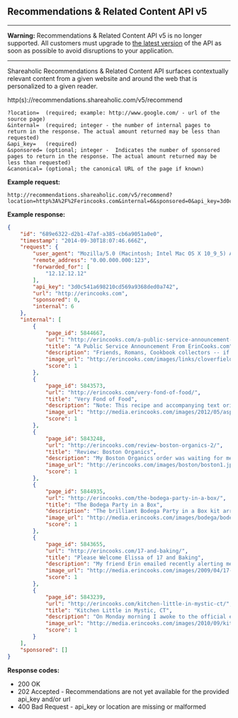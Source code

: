 Recommendations & Related Content API v5
---

***
**Warning:** Recommendations & Related Content API v5 is no longer supported. All customers must upgrade to [the latest version](https://github.com/shareaholic/shareaholic-api-docs/blob/master/api_related_content.md) of the API as soon as possible to avoid disruptions to your application.
***

Shareaholic Recommendations & Related Content API surfaces contextually relevant content from a given website and around the web that is personalized to a given reader.

  http(s)://recommendations.shareaholic.com/v5/recommend
  
    ?location=  (required; example: http://www.google.com/ - url of the source page)
    &internal=  (required; integer - the number of internal pages to return in the response. The actual amount returned may be less than requested)
    &api_key=   (required)
    &sponsored= (optional; integer -  Indicates the number of sponsored pages to return in the response. The actual amount returned may be less than requested)
    &canonical= (optional; the canonical URL of the page if known)
    
**Example request:**

    http://recommendations.shareaholic.com/v5/recommend?location=http%3A%2F%2Ferincooks.com&internal=6&sponsored=0&api_key=3d0c541a698210cd569a9368ded0a742
  
**Example response:**
  
  ```json
  {
      "id": "689e6322-d2b1-47af-a385-cb6a9051a0e0",
      "timestamp": "2014-09-30T18:07:46.666Z",
      "request": {
          "user_agent": "Mozilla/5.0 (Macintosh; Intel Mac OS X 10_9_5) AppleWebKit/537.36 (KHTML, like Gecko) Chrome/39.0.2171.2 Safari/537.36",
          "remote_address": "0.00.000.000:123",
          "forwarded_for": [
              "12.12.12.12"
          ],
          "api_key": "3d0c541a698210cd569a9368ded0a742",
          "url": "http://erincooks.com",
          "sponsored": 0,
          "internal": 6
      },
      "internal": [
          {
              "page_id": 5844667,
              "url": "http://erincooks.com/a-public-service-announcement-from-erincookscom/",
              "title": "A Public Service Announcement From ErinCooks.com",
              "description": "Friends, Romans, Cookbook collectors -- if you signed up for gmail a million years ago (like I did) and you pride yourself on the fact that you own your first and last name @gmail.com without a rid...",
              "image_url": "http://erincooks.com/images/links/cloverfield.jpg",
              "score": 1
          },
          {
              "page_id": 5843573,
              "url": "http://erincooks.com/very-fond-of-food/",
              "title": "Very Fond of Food",
              "description": "Note: This recipe and accompanying text originally appeared  as a guest post on Eat Boutique. I'm a bit embarrassed to admit this, but I flipped through Sophie Dahl's new cookbook, Very Fond of Foo...",
              "image_url": "http://media.erincooks.com/images/2012/05/asparagus4.jpg",
              "score": 1
          },
          {
              "page_id": 5843248,
              "url": "http://erincooks.com/review-boston-organics-2/",
              "title": "Review: Boston Organics",
              "description": "My Boston Organics order was waiting for me when I got home from work.  I was looking forward to it all day.  When I opened the bright green box I found the following items inside: Bananas, Green B...",
              "image_url": "http://erincooks.com/images/boston/boston1.jpg",
              "score": 1
          },
          {
              "page_id": 5844935,
              "url": "http://erincooks.com/the-bodega-party-in-a-box/",
              "title": "The Bodega Party in a Box",
              "description": "The brilliant Bodega Party in a Box kit arrived today. The Neighbors Project seriously out did themselves in the categories of overall functionality and cuteness. I am so excited to have a Bodega P...",
              "image_url": "http://media.erincooks.com/images/bodega/bodega1.jpg",
              "score": 1
          },
          {
              "page_id": 5843655,
              "url": "http://erincooks.com/17-and-baking/",
              "title": "Please Welcome Elissa of 17 and Baking",
              "description": "My friend Erin emailed recently alerting me to a program at Dine and Dish that paired new food bloggers with a more experienced counterpart. This mentoring gig sounded like a fun project so I signe...",
              "image_url": "http://media.erincooks.com/images/2009/04/17-and-baking-2.jpg",
              "score": 1
          },
          {
              "page_id": 5843239,
              "url": "http://erincooks.com/kitchen-little-in-mystic-ct/",
              "title": "Kitchen Little in Mystic, CT",
              "description": "On Monday morning I awoke to the official end of summer curled up in a cozy twin bed in CK's grandparent's house in Niantic, Connecticut. The air in the bedroom was crisp and cool and I was starvin...",
              "image_url": "http://media.erincooks.com/images/2010/09/kitchen_little4.jpg",
              "score": 1
          }
      ],
      "sponsored": []
  }
  ```

  
**Response codes:**

  * 200 OK
  * 202 Accepted - Recommendations are not yet available for the provided api_key and/or url
  * 400 Bad Request - api_key or location are missing or malformed
